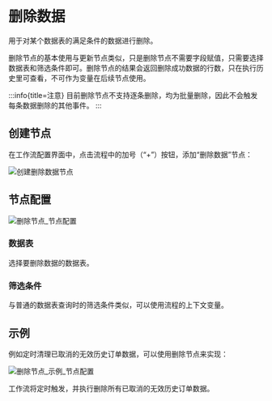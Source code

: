 # 删除数据

用于对某个数据表的满足条件的数据进行删除。

删除节点的基本使用与更新节点类似，只是删除节点不需要字段赋值，只需要选择数据表和筛选条件即可。删除节点的结果会返回删除成功数据的行数，只在执行历史里可查看，不可作为变量在后续节点使用。

:::info{title=注意}
目前删除节点不支持逐条删除，均为批量删除，因此不会触发每条数据删除的其他事件。
:::

## 创建节点

在工作流配置界面中，点击流程中的加号（“+”）按钮，添加“删除数据”节点：

![创建删除数据节点](https://nocobase-docs.oss-cn-beijing.aliyuncs.com/e1d6b8728251fcdbed6c7f50e5570da2.png)

## 节点配置

![删除节点_节点配置](https://nocobase-docs.oss-cn-beijing.aliyuncs.com/580600c2b13ef4e01dfa48b23539648e.png)

### 数据表

选择要删除数据的数据表。

### 筛选条件

与普通的数据表查询时的筛选条件类似，可以使用流程的上下文变量。

## 示例

例如定时清理已取消的无效历史订单数据，可以使用删除节点来实现：

![删除节点_示例_节点配置](https://nocobase-docs.oss-cn-beijing.aliyuncs.com/b94b75077a17252f8523c3f13ce5f320.png)

工作流将定时触发，并执行删除所有已取消的无效历史订单数据。
